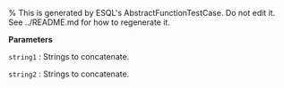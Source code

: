 % This is generated by ESQL's AbstractFunctionTestCase. Do not edit it. See ../README.md for how to regenerate it.

**Parameters**

`string1`
:   Strings to concatenate.

`string2`
:   Strings to concatenate.

